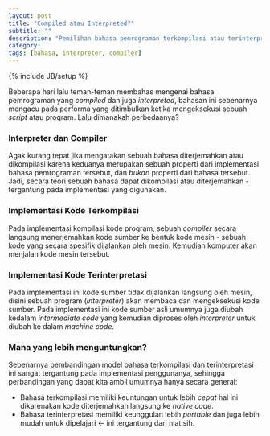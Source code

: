 ```yaml
---
layout: post
title: "Compiled atau Interpreted?"
subtitle: ""
description: "Pemilihan bahasa pemrograman terkompilasi atau terinterpretasi"
category: 
tags: [bahasa, interpreter, compiler]
---
```

{% include JB/setup %}

Beberapa hari lalu teman-teman membahas mengenai bahasa pemrograman yang _compiled_ dan juga _interpreted_, bahasan ini sebenarnya mengacu pada performa yang ditimbulkan 
ketika mengeksekusi sebuah _script_ atau program. Lalu dimanakah perbedaanya?  

<!--more-->
### Interpreter dan Compiler  
Agak kurang tepat jika mengatakan sebuah bahasa diterjemahkan atau dikompilasi karena keduanya merupakan sebuah properti dari implementasi bahasa pemrograman tersebut, 
dan *bukan* properti dari bahasa tersebut. Jadi, secara teori sebuah bahasa dapat dikompilasi atau diterjemahkan - tergantung pada implementasi yang digunakan.  

### Implementasi Kode Terkompilasi  
Pada implementasi kompilasi kode program, sebuah _compiler_ secara langsung menerjemahkan kode sumber ke bentuk kode mesin - sebuah kode yang secara spesifik dijalankan 
oleh mesin. Kemudian komputer akan menjalan kode mesin tersebut.  

### Implementasi Kode Terinterpretasi  
Pada implementasi ini kode sumber tidak dijalankan langsung oleh mesin, disini sebuah program (_interpreter_) akan membaca dan mengeksekusi kode sumber. Pada implementasi ini 
kode sumber asli umumnya juga diubah kedalam _intermediate code_ yang kemudian diproses oleh _interpreter_ untuk diubah ke dalam _machine code_.  

### Mana yang lebih menguntungkan?  
Sebenarnya pembandingan model bahasa terkompilasi dan terinterpretasi ini sangat tergantung pada implementasi penggunanya, sehingga perbandingan yang dapat kita ambil 
umumnya hanya secara general:  
- Bahasa terkompilasi memiliki keuntungan untuk lebih *cepat* hal ini dikarenakan kode diterjemahkan langsung ke _native code_.  
- Bahasa terinterpretasi memiliki keunggulan lebih _portable_ dan juga lebih mudah untuk dipelajari <- ini tergantung dari niat sih.
